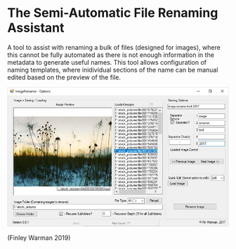 # The Semi-Automatic File Renaming Assistant

A tool to assist with renaming a bulk of files (designed for images), where this cannot be fully automated as there is not enough information in the metadata to generate useful names.
This tool allows configuration of naming templates, where inidividual sections of the name can be manual edited based on the preview of the file.

![alt text](https://raw.githubusercontent.com/FinWarman/Semi-Auto-File-Renaming-Assistant/master/screenshot.jpg)







(Finley Warman 2019)

